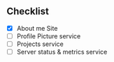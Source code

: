 ## Checklist
- [X] About me Site    
- [ ] Profile Picture service  
- [ ] Projects service  
- [ ] Server status & metrics service  
